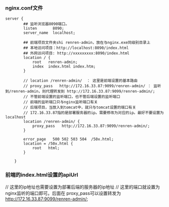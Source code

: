 
### nginx.conf文件

```text
server {
        ## 监听浏览器8090端口。
        listen       8090;
        server_name  localhost;
        
        ## 前端项目文件夹shi renren-admin，放在与nginx.exe同级别目录上
        ## 本地访问项目：http://localhost:8090/index.html
        ## 外网访问项目: http://xxxxxxxxx:8090/index.html
        location / {
            root   renren-admin;
            index  index.html index.htm;
        }
		
		// location /renren-admin/  ： 这里是前端设置的基本路由
		// proxy_pass   http://172.16.33.87:9099/renren-admin/ ： 监听到/renren-admin，则代理转发到 http://172.16.33.87:9099/renren-admin/;
		// 不管前端设置的监听端口，也不管后端设置的监听端口
		// 前端的监听端口只与nginx监听端口有关
		// 后端项目，当放入到tomcat中，就只与tomcat设置的端口有关
		// 172.16.33.87指的是部署服务器的ip。需要修改为对应的ip。最好不要设置为localhost
		location /renren-admin/ {
            proxy_pass   http://172.16.33.87:9099/renren-admin/;
        }

        error_page   500 502 503 504  /50x.html;
        location = /50x.html {
            root   html;
        }

    }
```

### 前端的index.html设置的apiUrl

// 这里的ip地址也需要设置为部署后端的服务器的ip地址
// 这里的端口就设置为nginx监听的端口即可。后面在 proxy_pass可以设置转发为 http://172.16.33.87:9099/renren-admin/;
</script><script>window.SITE_CONFIG['apiURL'] = 'http://172.16.33.87:8090/renren-admin/' ;

设置为8090可以吗？

